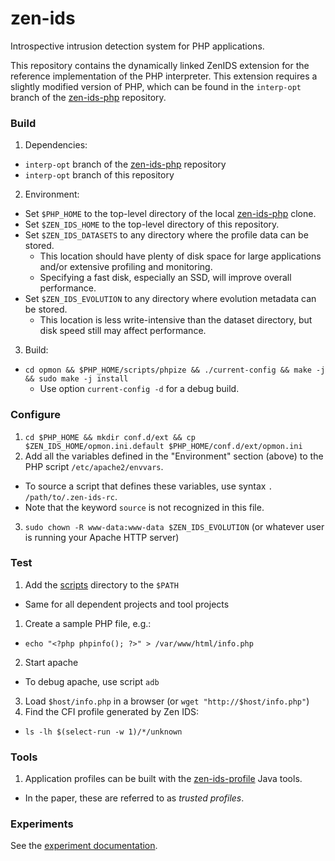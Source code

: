 # zen-ids
Introspective intrusion detection system for PHP applications.

This repository contains the dynamically linked ZenIDS extension for the reference implementation of the PHP interpreter. This extension requires a slightly modified version of PHP, which can be found in the `interp-opt` branch of the [zen-ids-php](https://github.com/uci-plrg/zen-ids-php) repository.

### Build

1. Dependencies:
  * `interp-opt` branch of the [zen-ids-php](https://github.com/uci-plrg/zen-ids-php) repository
  * `interp-opt` branch of this repository
2. Environment:
  * Set `$PHP_HOME` to the top-level directory of the local [zen-ids-php](https://github.com/uci-plrg/zen-ids-php) clone.
  * Set `$ZEN_IDS_HOME` to the top-level directory of this repository.
  * Set `$ZEN_IDS_DATASETS` to any directory where the profile data can be stored.
    * This location should have plenty of disk space for large applications and/or extensive profiling and monitoring.
    * Specifying a fast disk, especially an SSD, will improve overall performance.
  * Set `$ZEN_IDS_EVOLUTION` to any directory where evolution metadata can be stored.
    * This location is less write-intensive than the dataset directory, but disk speed still may affect performance.
3. Build:
  * `cd opmon && $PHP_HOME/scripts/phpize && ./current-config && make -j && sudo make -j install`
    * Use option `current-config -d` for a debug build.

### Configure

1. `cd $PHP_HOME && mkdir conf.d/ext && cp $ZEN_IDS_HOME/opmon.ini.default $PHP_HOME/conf.d/ext/opmon.ini`
2. Add all the variables defined in the "Environment" section (above) to the PHP script `/etc/apache2/envvars`.
  * To source a script that defines these variables, use syntax `. /path/to/.zen-ids-rc`.
  * Note that the keyword `source` is not recognized in this file.
3. `sudo chown -R www-data:www-data $ZEN_IDS_EVOLUTION` (or whatever user is running your Apache HTTP server)

### Test

1. Add the [scripts](https://github.com/uci-plrg/zen-ids/tree/interp-opt/scripts) directory to the `$PATH`
  * Same for all dependent projects and tool projects
1. Create a sample PHP file, e.g.:
  * `echo "<?php phpinfo(); ?>" > /var/www/html/info.php`
2. Start apache
  * To debug apache, use script `adb`
3. Load `$host/info.php` in a browser (or `wget "http://$host/info.php"`)
4. Find the CFI profile generated by Zen IDS:
  * `ls -lh $(select-run -w 1)/*/unknown`

### Tools

1. Application profiles can be built with the [zen-ids-profile](https://github.com/uci-plrg/zen-ids-profile) Java tools. 
  * In the paper, these are referred to as *trusted profiles*.
 
### Experiments

See the [experiment documentation](https://github.com/uci-plrg/zen-ids/blob/interp-opt/EXPERIMENTS.md).
